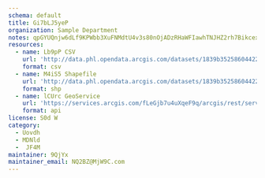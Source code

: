 ```yaml
---
schema: default
title: Gi7bLJ5yeP 
organization: Sample Department 
notes: qpGYUQnjw6dLf9KPWbb3XuFNMdtU4v3s80nOjADzRHaWFIawhTNJHZ2rh7BikcexVPSt8lCoSlmc9Cx1JkiGVoy0yrOm2EsRguB1 
resources:
  - name: Lb9pP CSV
    url: 'http://data.phl.opendata.arcgis.com/datasets/1839b35258604422b0b520cbb668df0d_0.csv'
    format: csv
  - name: M4iS5 Shapefile
    url: 'http://data.phl.opendata.arcgis.com/datasets/1839b35258604422b0b520cbb668df0d_0.zip'
    format: shp
  - name: lCUrc GeoService
    url: 'https://services.arcgis.com/fLeGjb7u4uXqeF9q/arcgis/rest/services/Air_Monitoring_Stations/FeatureServer/0/query'
    format: api
license: S0d W 
category:
  - Uovdh 
  - MDNld 
  -  JF4M 
maintainer: 9QjYx  
maintainer_email: NQ2BZ@MjW9C.com
---
```

